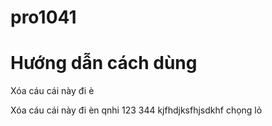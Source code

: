 # pro1041
# Hướng dẫn cách dùng
Xóa cáu cái này đi è

Xóa cáu cái này đi èn
qnhi 123 344
kjfhdjksfhjsdkhf
chọng lỏ 
